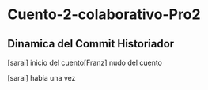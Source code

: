 # Cuento-2-colaborativo-Pro2
## Dinamica del Commit Historiador

[sarai] inicio del cuento[Franz] nudo del cuento

[sarai] habia una vez
